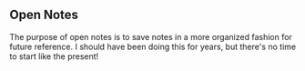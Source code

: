 ## Open Notes
The purpose of open notes is to save notes in a more organized fashion for future reference. I should have been doing this for years, but there's no time to start like the present!
